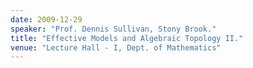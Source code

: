 ```yaml
---
date: 2009-12-29
speaker: "Prof. Dennis Sullivan, Stony Brook."
title: "Effective Models and Algebraic Topology II."
venue: "Lecture Hall - I, Dept. of Mathematics"
---
```


